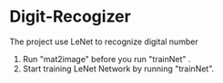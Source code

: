 # Digit-Recogizer
The project use LeNet to recognize digital number

1. Run "mat2image" before you run "trainNet" .
2. Start training LeNet Network by running "trainNet".
